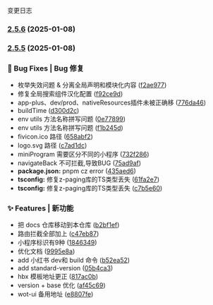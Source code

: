变更日志

### [2.5.6](https://github.com/feige996/unibest/compare/v2.5.5...v2.5.6) (2025-01-08)

### [2.5.5](https://github.com/feige996/unibest/compare/v2.5.0...v2.5.5) (2025-01-08)


### 🐛 Bug Fixes | Bug 修复

* 枚举失效问题 & 分离全局声明和模块化内容 ([f2ae977](https://github.com/feige996/unibest/commit/f2ae977e9a52a573176ec4490621cdf75877ecd5))
* 修复全局搜索组件汉化配置 ([f92ce9d](https://github.com/feige996/unibest/commit/f92ce9d4fae61a9109bfd9152cede95202ec857a))
* app-plus、dev/prod、nativeResources插件未被正确移 ([776da46](https://github.com/feige996/unibest/commit/776da46619d1324d7e490dc06b821e1ee9b97fd0))
* buildTime ([d300d2c](https://github.com/feige996/unibest/commit/d300d2ca04998bc2de5bb2e739f39db602707e13))
* env utils 方法名称拼写问题 ([0e77899](https://github.com/feige996/unibest/commit/0e77899084dd101de45a5aeee9b6d752ff8888af))
* env utils 方法名称拼写问题 ([f1b245d](https://github.com/feige996/unibest/commit/f1b245d66f292f37f47aa7a094a9ec566c98ce91))
* fivicon.ico 路径 ([658abf2](https://github.com/feige996/unibest/commit/658abf211cb3bcbf27a75a062a9ae2e675208b6d))
* logo.svg 路径 ([c7ad1dc](https://github.com/feige996/unibest/commit/c7ad1dc7cd5b22a2bfb828162f169ee1366e3535))
* miniProgram 需要区分不同的小程序 ([732f286](https://github.com/feige996/unibest/commit/732f286ac1b8b0cf084317a2cd0d09d4fad767df))
* navigateBack 不可拦截,导致BUG ([75ad9af](https://github.com/feige996/unibest/commit/75ad9af648284787f0874af9a9bf708ca6411d07))
* **package.json:** pnpm cz error ([435aed6](https://github.com/feige996/unibest/commit/435aed66bca2f0b12771c37ba4a21d8f5ccffb2d))
* **tsconfig:** 修复z-paging库的TS类型丢失 ([61fa2e7](https://github.com/feige996/unibest/commit/61fa2e773a87880467bdcd382ffdbcf188acb7ba))
* **tsconfig:** 修复z-paging库的TS类型丢失 ([c7b5e60](https://github.com/feige996/unibest/commit/c7b5e60fed2366c5005998ada1d0f46765bbc22b))


### ✨ Features | 新功能

* 把 docs 仓库移动到本仓库 ([b2bf1ef](https://github.com/feige996/unibest/commit/b2bf1efef313396d45bb8616d895806d4361692a))
* 路由拦截全部加上 ([c47eb87](https://github.com/feige996/unibest/commit/c47eb871322989b8b919e3ad4ed0294273572e88))
* 小程序标识有9种 ([1846349](https://github.com/feige996/unibest/commit/18463493a6a44bbd90e351ac6d0ed7c4e0f357eb))
* 优化文档 ([9995e8a](https://github.com/feige996/unibest/commit/9995e8af8c559b514f15ff59c45e951e3d75c9bc))
* add 小红书 dev和 build 命令 ([b52ea52](https://github.com/feige996/unibest/commit/b52ea52561e5ec2859ccf4095710e158ff5495ee))
* add standard-version ([05b4ca3](https://github.com/feige996/unibest/commit/05b4ca32724a6ac2679b92a400c6c3033023728a))
* hbx 模板地址更正 ([817ac0b](https://github.com/feige996/unibest/commit/817ac0b4459e4b68f226068e30e759b73162b517))
* version + base 优化 ([af45c69](https://github.com/feige996/unibest/commit/af45c69784f54f5da0ecd6c733d6faed08d5bc77))
* wot-ui 备用地址 ([e8807fe](https://github.com/feige996/unibest/commit/e8807fef0059907a2b83d1eb4af13701fdb2e69e))
